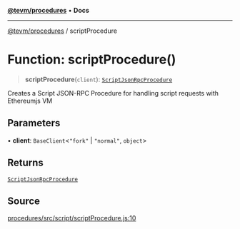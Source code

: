 [**@tevm/procedures**](../README.md) • **Docs**

***

[@tevm/procedures](../globals.md) / scriptProcedure

# Function: scriptProcedure()

> **scriptProcedure**(`client`): [`ScriptJsonRpcProcedure`](../type-aliases/ScriptJsonRpcProcedure.md)

Creates a Script JSON-RPC Procedure for handling script requests with Ethereumjs VM

## Parameters

• **client**: `BaseClient`\<`"fork"` \| `"normal"`, `object`\>

## Returns

[`ScriptJsonRpcProcedure`](../type-aliases/ScriptJsonRpcProcedure.md)

## Source

[procedures/src/script/scriptProcedure.js:10](https://github.com/evmts/tevm-monorepo/blob/main/packages/procedures/src/script/scriptProcedure.js#L10)
